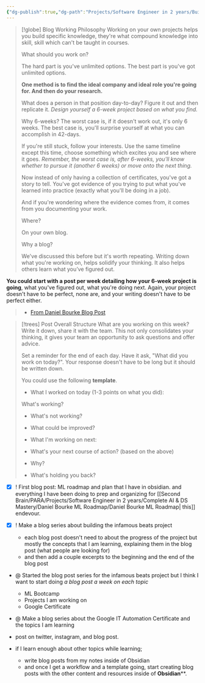 ```yaml
---
{"dg-publish":true,"dg-path":"Projects/Software Engineer in 2 years/Build in Public/Blogging.md","permalink":"/projects/software-engineer-in-2-years/build-in-public/blogging/"}
---
```




> [!globe] Blog Working Philosophy
 >Working on your own projects helps you build specific knowledge, they're what compound knowledge into skill, skill which can't be taught in courses.
> 
> What should you work on?
> 
> The hard part is you've unlimited options. The best part is you've got unlimited options.
> 
> **One method is to find the ideal company and ideal role you're going for. And then do your research.**
> 
> What does a person in that position day-to-day? Figure it out and then replicate it. *Design yourself a 6-week project based on what you find.*
> 
> Why 6-weeks? The worst case is, if it doesn't work out, it's only 6 weeks. The best case is, you'll surprise yourself at what you can accomplish in 42-days.
> 
> If you're still stuck, follow your interests. Use the same timeline except this time, choose something which excites you and see where it goes. *Remember, the worst case is, after 6-weeks, you'll know whether to pursue it (another 6 weeks) or move onto the next thing.*
> 
> Now instead of only having a collection of certificates, you've got a story to tell. You've got evidence of you trying to put what you've learned into practice (exactly what you'll be doing in a job).
> 
> And if you're wondering where the evidence comes from, it comes from you documenting your work.
> 
> Where?
> 
> On your own blog.
> 
> Why a blog?
> 
> We've discussed this before but it's worth repeating. Writing down what you're working on, helps solidify your thinking. It also helps others learn what you’ve figured out.
> 
**You could start with a post per week detailing how your 6-week project is going**, what you've figured out, what you're doing next. Again, your project doesn't have to be perfect, none are, and your writing doesn't have to be perfect either.
>
> - [From Daniel Bourke Blog Post](https://www.mrdbourke.com/how-to-think-about-communicating-and-sharing-your-work/)



> [!trees] Post Overall Structure
> What are you working on this week? Write it down, share it with the team. This not only consolidates your thinking, it gives your team an opportunity to ask questions and offer advice.
> 
> Set a reminder for the end of each day. Have it ask, "What did you work on today?". Your response doesn't have to be long but it should be written down.
> 
> You could use the following **template**.
> 
> - What I worked on today (1-3 points on what you did):
> 
> What's working?
> - What's not working?
> - What could be improved?
> - What I'm working on next:
> 
> - What's your next course of action? (based on the above)
> - Why?
> - What's holding you back?

- [x] ! First blog post: ML roadmap and plan that I have in obsidian. and everything I have been doing to prep and organizing for [[Second Brain/PARA/Projects/Software Engineer in 2 years/Complete AI & DS Mastery/Daniel Bourke ML Roadmap/Daniel Bourke ML Roadmap\| this]]  endevour.
	
- [x] ! Make a blog series about building the infamous beats project
	- each blog post doesn't need to about the progress of the project but mostly the concepts that I am learning, explaining them in the blog post (what people are looking for)
	- and then add a couple excerpts to the beginning and the end of the blog post

- @ Started the blog post series for the infamous beats project but I think I want to start doing *a blog post a week on each topic*
	- ML Bootcamp
	- Projects I am working on
	- Google Certificate

- @ Make a blog series about the Google IT Automation Certificate and the topics I am learning

- post on twitter, instagram, and blog post. 

- if I learn enough about other topics while learning; 
	- write blog posts from my notes inside of Obsidian 
	- and once I get a workflow and a template going, start creating blog posts with the other content and resources inside of **Obsidian****.